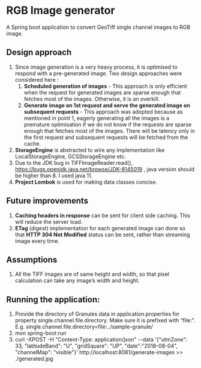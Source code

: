 # RGB Image generator
A Spring boot application to convert GeoTiff single channel images to RGB image.

## Design approach 
1. Since image generation is a very heavy process, it is optimised to respond with a pre-generated image. Two design approaches were considered here :
    1. **Scheduled generation of images** - This approach is only efficient when the request for generated images are sparse enough that fetches most of the images. Otherwise, it is an overkill.
    1. **Generate image on 1st request and serve the generated image on subsequent requests** - This approach was adopted because as mentioned in point 1, eagerly generating all the images is a premature optimisation if we do not know if the requests are sparse enough that fetches most of the images. There will be latency only in the first request and subsequent requests will be fetched from the cache.
1. **StorageEngine** is abstracted to wire any implementation like LocalStorageEngine, GCSStorageEngine etc.
1. Due to the JDK bug in TIFFImageReader.read(), https://bugs.openjdk.java.net/browse/JDK-8145019 , java version should be higher than 8. I used java 11.
1. **Project Lombok** is used for making data classes concise.

## Future improvements
1. **Caching headers in response** can be sent for client side caching. This will reduce the server load.
1. **ETag** (digest) implementation for each generated image can done so that **HTTP 304 Not Modified** status can be sent, rather than streaming image every time.

## Assumptions
1. All the TIFF images are of same height and width, so that pixel calculation can take any image’s width and height.

## Running the application:
1. Provide the directory of Granules data in application.properties for property single.channel.file.directory. Make sure it is prefixed with “file:”. E.g. single.channel.file.directory=file:../sample-granule/ 
1. mvn spring-boot:run
1. curl -XPOST -H "Content-Type: application/json" --data '{"utmZone": 33, "latitudeBand": "U", "gridSquare": "UP", "date":"2018-08-04", "channelMap": "visible"}' http://localhost:8081/generate-images >> ./generated.jpg
